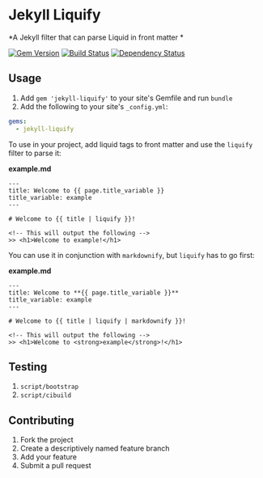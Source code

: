 # Jekyll Liquify

*A Jekyll filter that can parse Liquid in front matter
*

[![Gem Version](https://img.shields.io/gem/v/jekyll-liquify.svg)](https://rubygems.org/gems/jekyll-liquify)
[![Build Status](https://img.shields.io/travis/gemfarmer/jekyll-liquify/master.svg)](https://travis-ci.org/gemfarmer/jekyll-liquify)
[![Dependency Status](https://img.shields.io/gemnasium/gemfarmer/jekyll-liquify.svg)](https://gemnasium.com/gemfarmer/jekyll-liquify)

## Usage

1. Add `gem 'jekyll-liquify'` to your site's Gemfile and run `bundle`
2. Add the following to your site's `_config.yml`:

```yml
gems:
  - jekyll-liquify
```

To use in your project, add liquid tags to front matter and use the `liquify` filter to parse it:

**example.md**

```
---
title: Welcome to {{ page.title_variable }}
title_variable: example
---

# Welcome to {{ title | liquify }}!

<!-- This will output the following -->
>> <h1>Welcome to example!</h1>
```

You can use it in conjunction with `markdownify`, but `liquify` has to go first:

**example.md**

```
---
title: Welcome to **{{ page.title_variable }}**
title_variable: example
---

# Welcome to {{ title | liquify | markdownify }}!

<!-- This will output the following -->
>> <h1>Welcome to <strong>example</strong>!</h1>
```

## Testing

1. `script/bootstrap`
2. `script/cibuild`

## Contributing

1. Fork the project
2. Create a descriptively named feature branch
3. Add your feature
4. Submit a pull request
